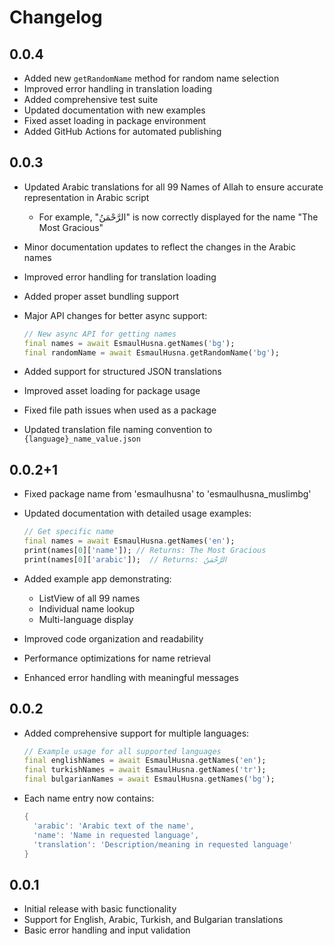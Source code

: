 # Changelog

## 0.0.4

* Added new `getRandomName` method for random name selection
* Improved error handling in translation loading
* Added comprehensive test suite
* Updated documentation with new examples
* Fixed asset loading in package environment
* Added GitHub Actions for automated publishing

## 0.0.3

* Updated Arabic translations for all 99 Names of Allah to ensure accurate representation in Arabic script
  * For example, "الرَّحْمَنُ" is now correctly displayed for the name "The Most Gracious"
* Minor documentation updates to reflect the changes in the Arabic names
* Improved error handling for translation loading
* Added proper asset bundling support
* Major API changes for better async support:

  ```dart
  // New async API for getting names
  final names = await EsmaulHusna.getNames('bg');
  final randomName = await EsmaulHusna.getRandomName('bg');
  ```

* Added support for structured JSON translations
* Improved asset loading for package usage
* Fixed file path issues when used as a package
* Updated translation file naming convention to `{language}_name_value.json`

## 0.0.2+1

* Fixed package name from 'esmaulhusna' to 'esmaulhusna_muslimbg'
* Updated documentation with detailed usage examples:

  ```dart
  // Get specific name
  final names = await EsmaulHusna.getNames('en');
  print(names[0]['name']); // Returns: The Most Gracious
  print(names[0]['arabic']);  // Returns: الرَّحْمَنُ
  ```

* Added example app demonstrating:
  * ListView of all 99 names
  * Individual name lookup
  * Multi-language display
* Improved code organization and readability
* Performance optimizations for name retrieval
* Enhanced error handling with meaningful messages

## 0.0.2

* Added comprehensive support for multiple languages:

  ```dart
  // Example usage for all supported languages
  final englishNames = await EsmaulHusna.getNames('en'); 
  final turkishNames = await EsmaulHusna.getNames('tr');
  final bulgarianNames = await EsmaulHusna.getNames('bg');
  ```

* Each name entry now contains:

  ```dart
  {
    'arabic': 'Arabic text of the name',
    'name': 'Name in requested language',
    'translation': 'Description/meaning in requested language'
  }
  ```

## 0.0.1

* Initial release with basic functionality
* Support for English, Arabic, Turkish, and Bulgarian translations
* Basic error handling and input validation 